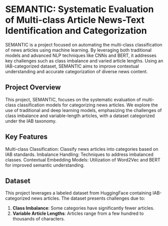 #  SEMANTIC: Systematic Evaluation of Multi-class Article News-Text Identification and Categorization
SEMANTIC is a project focused on automating the multi-class classification of news articles using machine learning. By leveraging both traditional models and advanced NLP techniques like CNNs and BERT, it addresses key challenges such as class imbalance and varied article lengths. Using an IAB-categorized dataset, SEMANTIC aims to improve contextual understanding and accurate categorization of diverse news content.

## Project Overview
This project, SEMANTIC, focuses on the systematic evaluation of multi-class classification models for categorizing news articles. We explore the use of traditional and deep learning models, emphasizing the challenges of class imbalance and variable-length articles, with a dataset categorized under the IAB taxonomy.

## Key Features
Multi-class Classification: Classify news articles into categories based on IAB standards.
Imbalance Handling: Techniques to address imbalanced classes.
Contextual Embedding Models: Utilization of Word2Vec and BERT for improved semantic understanding.

## Dataset
This project leverages a labeled dataset from HuggingFace containing IAB-categorized news articles. The dataset presents challenges due to:

1. **Class Imbalance**: Some categories have significantly fewer articles.
2. **Variable Article Lengths**: Articles range from a few hundred to thousands of characters.
